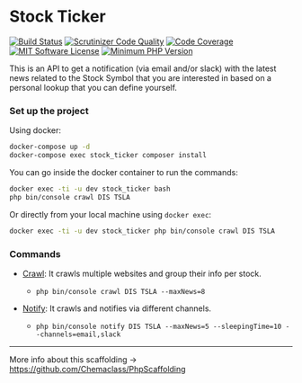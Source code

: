 # Stock Ticker

[![Build Status](https://scrutinizer-ci.com/g/Chemaclass/stock-ticker/badges/build.png?b=master)](https://scrutinizer-ci.com/g/Chemaclass/stock-ticker/build-status/master)
[![Scrutinizer Code Quality](https://scrutinizer-ci.com/g/Chemaclass/stock-ticker/badges/quality-score.png?b=master)](https://scrutinizer-ci.com/g/Chemaclass/stock-ticker/?branch=master)
[![Code Coverage](https://scrutinizer-ci.com/g/Chemaclass/stock-ticker/badges/coverage.png?b=master)](https://scrutinizer-ci.com/g/Chemaclass/stock-ticker/?branch=master)
[![MIT Software License](https://img.shields.io/badge/license-MIT-blue.svg?style=flat-square)](LICENSE.md)
[![Minimum PHP Version](https://img.shields.io/badge/php-%3E%3D%207.4-8892BF.svg?style=flat-square)](https://php.net/)

This is an API to get a notification (via email and/or slack) with the latest news related to the 
Stock Symbol that you are interested in based on a personal lookup that you can define yourself.

### Set up the project

Using docker:
```bash
docker-compose up -d
docker-compose exec stock_ticker composer install
```

You can go inside the docker container to run the commands:
```bash
docker exec -ti -u dev stock_ticker bash
php bin/console crawl DIS TSLA 
```

Or directly from your local machine using `docker exec`:
```bash
docker exec -ti -u dev stock_ticker php bin/console crawl DIS TSLA
```

### Commands

- [Crawl](src/StockTicker/Infrastructure/Command/CrawlCommand.php): It crawls multiple websites and group their info per stock.
  - `php bin/console crawl DIS TSLA --maxNews=8 `

- [Notify](src/StockTicker/Infrastructure/Command/NotifyCommand.php): It crawls and notifies via different channels.
  - `php bin/console notify DIS TSLA --maxNews=5 --sleepingTime=10 --channels=email,slack`

----------

More info about this scaffolding -> https://github.com/Chemaclass/PhpScaffolding
